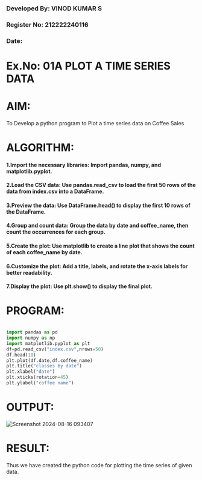 ### Developed By: VINOD KUMAR S
### Register No: 212222240116
### Date:

# Ex.No: 01A PLOT A TIME SERIES DATA

# AIM:
To Develop a python program to Plot a time series data on Coffee Sales

# ALGORITHM:
#### 1.Import the necessary libraries: Import pandas, numpy, and matplotlib.pyplot.
#### 2.Load the CSV data: Use pandas.read_csv to load the first 50 rows of the data from index.csv into a DataFrame.
#### 3.Preview the data: Use DataFrame.head() to display the first 10 rows of the DataFrame.
#### 4.Group and count data: Group the data by date and coffee_name, then count the occurrences for each group.
#### 5.Create the plot: Use matplotlib to create a line plot that shows the count of each coffee_name by date.
#### 6.Customize the plot: Add a title, labels, and rotate the x-axis labels for better readability.
#### 7.Display the plot: Use plt.show() to display the final plot.

# PROGRAM:
```python

import pandas as pd
import numpy as np
import matplotlib.pyplot as plt
df=pd.read_csv("index.csv",nrows=50)
df.head(10)
plt.plot(df.date,df.coffee_name)
plt.title("classes by date")
plt.xlabel("date")
plt.xticks(rotation=45)
plt.ylabel("coffee name")

```


# OUTPUT:

![Screenshot 2024-08-16 093407](https://github.com/user-attachments/assets/f00d4b00-d8dc-434e-971b-3531dc889ebb)


# RESULT:
Thus we have created the python code for plotting the time series of given data.
